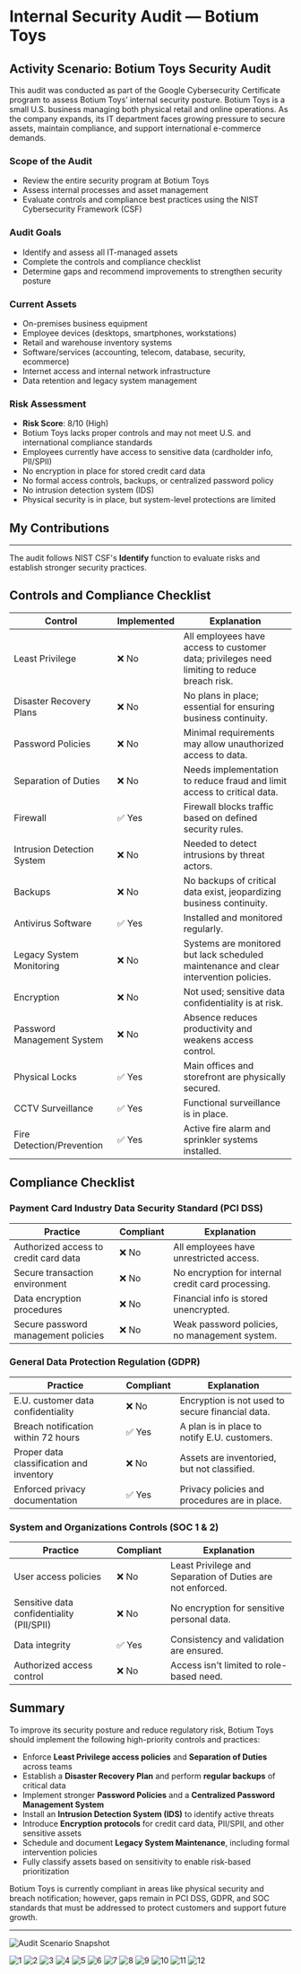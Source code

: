 # Internal Security Audit — Botium Toys
## Activity Scenario: Botium Toys Security Audit

This audit was conducted as part of the Google Cybersecurity Certificate program to assess Botium Toys’ internal security posture. Botium Toys is a small U.S. business managing both physical retail and online operations. As the company expands, its IT department faces growing pressure to secure assets, maintain compliance, and support international e-commerce demands.

### Scope of the Audit

- Review the entire security program at Botium Toys
- Assess internal processes and asset management
- Evaluate controls and compliance best practices using the NIST Cybersecurity Framework (CSF)

### Audit Goals

- Identify and assess all IT-managed assets
- Complete the controls and compliance checklist
- Determine gaps and recommend improvements to strengthen security posture

### Current Assets

- On-premises business equipment
- Employee devices (desktops, smartphones, workstations)
- Retail and warehouse inventory systems
- Software/services (accounting, telecom, database, security, ecommerce)
- Internet access and internal network infrastructure
- Data retention and legacy system management

### Risk Assessment

- **Risk Score**: 8/10 (High)
- Botium Toys lacks proper controls and may not meet U.S. and international compliance standards
- Employees currently have access to sensitive data (cardholder info, PII/SPII)
- No encryption in place for stored credit card data
- No formal access controls, backups, or centralized password policy
- No intrusion detection system (IDS)
- Physical security is in place, but system-level protections are limited

## My Contributions
---

The audit follows NIST CSF's **Identify** function to evaluate risks and establish stronger security practices.

## Controls and Compliance Checklist

| Control                       | Implemented | Explanation |
|------------------------------|-------------|-------------|
| Least Privilege              | ❌ No        | All employees have access to customer data; privileges need limiting to reduce breach risk. |
| Disaster Recovery Plans      | ❌ No        | No plans in place; essential for ensuring business continuity. |
| Password Policies            | ❌ No        | Minimal requirements may allow unauthorized access to data. |
| Separation of Duties         | ❌ No        | Needs implementation to reduce fraud and limit access to critical data. |
| Firewall                     | ✅ Yes       | Firewall blocks traffic based on defined security rules. |
| Intrusion Detection System   | ❌ No        | Needed to detect intrusions by threat actors. |
| Backups                      | ❌ No        | No backups of critical data exist, jeopardizing business continuity. |
| Antivirus Software           | ✅ Yes       | Installed and monitored regularly. |
| Legacy System Monitoring     | ❌ No        | Systems are monitored but lack scheduled maintenance and clear intervention policies. |
| Encryption                   | ❌ No        | Not used; sensitive data confidentiality is at risk. |
| Password Management System   | ❌ No        | Absence reduces productivity and weakens access control. |
| Physical Locks               | ✅ Yes       | Main offices and storefront are physically secured. |
| CCTV Surveillance            | ✅ Yes       | Functional surveillance is in place. |
| Fire Detection/Prevention    | ✅ Yes       | Active fire alarm and sprinkler systems installed. |

## Compliance Checklist

### Payment Card Industry Data Security Standard (PCI DSS)

| Practice                                           | Compliant | Explanation |
|---------------------------------------------------|-----------|-------------|
| Authorized access to credit card data             | ❌ No      | All employees have unrestricted access. |
| Secure transaction environment                    | ❌ No      | No encryption for internal credit card processing. |
| Data encryption procedures                        | ❌ No      | Financial info is stored unencrypted. |
| Secure password management policies               | ❌ No      | Weak password policies, no management system. |

### General Data Protection Regulation (GDPR)

| Practice                                           | Compliant | Explanation |
|---------------------------------------------------|-----------|-------------|
| E.U. customer data confidentiality                | ❌ No      | Encryption is not used to secure financial data. |
| Breach notification within 72 hours               | ✅ Yes     | A plan is in place to notify E.U. customers. |
| Proper data classification and inventory          | ❌ No      | Assets are inventoried, but not classified. |
| Enforced privacy documentation                    | ✅ Yes     | Privacy policies and procedures are in place. |

### System and Organizations Controls (SOC 1 & 2)

| Practice                                           | Compliant | Explanation |
|---------------------------------------------------|-----------|-------------|
| User access policies                              | ❌ No      | Least Privilege and Separation of Duties are not enforced. |
| Sensitive data confidentiality (PII/SPII)         | ❌ No      | No encryption for sensitive personal data. |
| Data integrity                                     | ✅ Yes     | Consistency and validation are ensured. |
| Authorized access control                         | ❌ No      | Access isn't limited to role-based need. |

## Summary

To improve its security posture and reduce regulatory risk, Botium Toys should implement the following high-priority controls and practices:

- Enforce **Least Privilege access policies** and **Separation of Duties** across teams
- Establish a **Disaster Recovery Plan** and perform **regular backups** of critical data
- Implement stronger **Password Policies** and a **Centralized Password Management System**
- Install an **Intrusion Detection System (IDS)** to identify active threats
- Introduce **Encryption protocols** for credit card data, PII/SPII, and other sensitive assets
- Schedule and document **Legacy System Maintenance**, including formal intervention policies
- Fully classify assets based on sensitivity to enable risk-based prioritization

Botium Toys is currently compliant in areas like physical security and breach notification; however, gaps remain in PCI DSS, GDPR, and SOC standards that must be addressed to protect customers and support future growth.

---

![Audit Scenario Snapshot](botium-audit-scenario.png)

![1](https://github.com/user-attachments/assets/7cabe52b-89e4-4399-87d6-894d4dc05935)
![2](https://github.com/user-attachments/assets/9338d03f-4bd4-4af3-934f-431b7fd2301a)
![3](https://github.com/user-attachments/assets/c25a9e7f-89dd-412d-a034-8b2dbff32f5e)
![4](https://github.com/user-attachments/assets/4b3795ed-711c-4b69-9b19-576e91dde3f8)
![5](https://github.com/user-attachments/assets/23dcf93d-5546-4fe4-9f95-153ec0d5f10b)
![6](https://github.com/user-attachments/assets/94adf5a9-f7c1-49a1-821e-937b1a0354fc)
![7](https://github.com/user-attachments/assets/c5054a0f-c90a-4c7c-89d5-017096661626)
![8](https://github.com/user-attachments/assets/37ea8b60-4450-4497-9c3f-6ef1247b5935)
![9](https://github.com/user-attachments/assets/f8187373-c67e-4e94-a757-b3b1b1fd7b27)
![10](https://github.com/user-attachments/assets/4f1b50bc-9df5-4207-aba7-20bba545bbbc)
![11](https://github.com/user-attachments/assets/f38bfe24-fb0e-4f0d-8ff9-01ff25e511bf)
![12](https://github.com/user-attachments/assets/72cdc12f-6fb9-429a-9020-6b777193b0c0)
